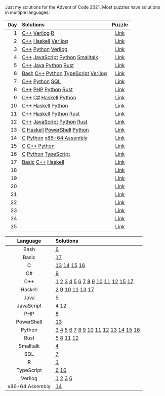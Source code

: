 
Just my solutions for the Advent of Code 2021.
Most puzzles have solutions in multiple languages:

Day | Solutions | Puzzle
---:|:----------|:------:
  1 | [C++](01.sonar-sweep/cpp) [Verilog](01.sonar-sweep/v) [R](01.sonar-sweep/r) | [Link](https://adventofcode.com/2021/day/1)
  2 | [C++](02.dive/cpp) [Haskell](02.dive/hs) [Verilog](02.dive/v) | [Link](https://adventofcode.com/2021/day/2)
  3 | [C++](03.binary-diagnostic/cpp) [Python](03.binary-diagnostic/py) [Verilog](03.binary-diagnostic/v) | [Link](https://adventofcode.com/2021/day/3)
  4 | [C++](04.giant-squid/cpp) [JavaScript](04.giant-squid/js) [Python](04.giant-squid/py) [Smalltalk](04.giant-squid/st) | [Link](https://adventofcode.com/2021/day/4)
  5 | [C++](05.hydrothermal-venture/cpp) [Java](05.hydrothermal-venture/java) [Python](05.hydrothermal-venture/py) [Rust](05.hydrothermal-venture/rs) | [Link](https://adventofcode.com/2021/day/5)
  6 | [Bash](06.lanternfish/bash) [C++](06.lanternfish/cpp) [Python](06.lanternfish/py) [TypeScript](06.lanternfish/ts) [Verilog](06.lanternfish/v) | [Link](https://adventofcode.com/2021/day/6)
  7 | [C++](07.the-treachery-of-whales/cpp) [Python](07.the-treachery-of-whales/py) [SQL](07.the-treachery-of-whales/sql) | [Link](https://adventofcode.com/2021/day/7)
  8 | [C++](08.seven-segment-search/cpp) [PHP](08.seven-segment-search/php) [Python](08.seven-segment-search/py) [Rust](08.seven-segment-search/rs) | [Link](https://adventofcode.com/2021/day/8)
  9 | [C++](09.smoke-basin/cpp) [C#](09.smoke-basin/cs) [Haskell](09.smoke-basin/hs) [Python](09.smoke-basin/py) | [Link](https://adventofcode.com/2021/day/9)
 10 | [C++](10.syntax-scoring/cpp) [Haskell](10.syntax-scoring/hs) [Python](10.syntax-scoring/py) | [Link](https://adventofcode.com/2021/day/10)
 11 | [C++](11.dumbo-octopus/cpp) [Haskell](11.dumbo-octopus/hs) [Python](11.dumbo-octopus/py) [Rust](11.dumbo-octopus/rs) | [Link](https://adventofcode.com/2021/day/11)
 12 | [C++](12.passage-pathing/cpp) [JavaScript](12.passage-pathing/js) [Python](12.passage-pathing/py) [Rust](12.passage-pathing/rs) | [Link](https://adventofcode.com/2021/day/12)
 13 | [C](13.transparent-origami/c) [Haskell](13.transparent-origami/hs) [PowerShell](13.transparent-origami/ps) [Python](13.transparent-origami/py) | [Link](https://adventofcode.com/2021/day/13)
 14 | [C](14.extended-polymerization/c) [Python](14.extended-polymerization/py) [x86-64 Assembly](14.extended-polymerization/x86-64) | [Link](https://adventofcode.com/2021/day/14)
 15 | [C](15.chiton/c) [C++](15.chiton/cpp) [Python](15.chiton/py) | [Link](https://adventofcode.com/2021/day/15)
 16 | [C](16.packet-decoder/c) [Python](16.packet-decoder/py) [TypeScript](16.packet-decoder/ts) | [Link](https://adventofcode.com/2021/day/16)
 17 | [Basic](17.trick-shot/basic) [C++](17.trick-shot/cpp) [Haskell](17.trick-shot/hs) | [Link](https://adventofcode.com/2021/day/17)
 18 | | [Link](https://adventofcode.com/2021/day/18)
 19 | | [Link](https://adventofcode.com/2021/day/19)
 20 | | [Link](https://adventofcode.com/2021/day/20)
 21 | | [Link](https://adventofcode.com/2021/day/21)
 22 | | [Link](https://adventofcode.com/2021/day/22)
 23 | | [Link](https://adventofcode.com/2021/day/23)
 24 | | [Link](https://adventofcode.com/2021/day/24)
 25 | | [Link](https://adventofcode.com/2021/day/25)

 Language | Solutions
:--------:|:----------
Bash | [6](06.lanternfish/bash)
Basic | [17](17.trick-shot/basic)
C | [13](13.transparent-origami/c) [14](14.extended-polymerization/c) [15](15.chiton/c) [16](16.packet-decoder/c)
C# | [9](09.smoke-basin/cs)
C++ | [1](01.sonar-sweep/cpp) [2](02.dive/cpp) [3](03.binary-diagnostic/cpp) [4](04.giant-squid/cpp) [5](05.hydrothermal-venture/cpp) [6](06.lanternfish/bash) [7](07.the-treachery-of-whales/cpp) [8](08.seven-segment-search/cpp) [9](09.smoke-basin/cpp) [10](10.syntax-scoring/cpp) [11](11.dumbo-octopus/cpp) [12](12.passage-pathing/cpp) [15](15.chiton/cpp) [17](17.trick-shot/cpp)
Haskell | [2](02.dive/hs) [9](09.smoke-basin/hs) [10](10.syntax-scoring/hs) [11](11.dumbo-octopus/hs) [13](13.transparent-origami/hs) [17](17.trick-shot/hs)
Java | [5](05.hydrothermal-venture/java)
JavaScript | [4](04.giant-squid/js) [12](12.passage-pathing/js)
PHP | [8](08.seven-segment-search/php)
PowerShell | [13](13.transparent-origami/ps)
Python | [3](03.binary-diagnostic/py) [4](04.giant-squid/py) [5](05.hydrothermal-venture/py) [6](06.lanternfish/py) [7](07.the-treachery-of-whales/py) [8](08.seven-segment-search/py) [9](09.smoke-basin/py) [10](10.syntax-scoring/py) [11](11.dumbo-octopus/py) [12](12.passage-pathing/py) [13](13.transparent-origami/py) [14](14.extended-polymerization/py) [15](15.chiton/py) [16](16.packet-decoder/py)
Rust | [5](05.hydrothermal-venture/rs) [8](08.seven-segment-search/rs) [11](11.dumbo-octopus/rs) [12](12.passage-pathing/rs)
Smalltalk | [4](04.giant-squid/st)
SQL | [7](07.the-treachery-of-whales/sql)
R | [1](01.sonar-sweep/r)
TypeScript | [6](06.lanternfish/ts) [16](16.packet-decoder/ts)
Verilog | [1](01.sonar-sweep/v) [2](02.dive/v) [3](03.binary-diagnostic/v) [6](06.lanternfish/v)
x86-64 Assembly | [14](14.extended-polymerization/x86-64)

